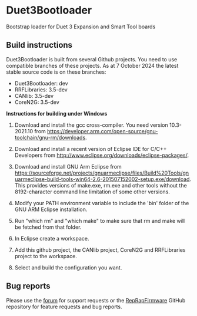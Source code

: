 # Duet3Bootloader
Bootstrap loader for Duet 3 Expansion and Smart Tool boards
 
## Build instructions

Duet3Bootloader is built from several Github projects. You need to use compatible branches of these projects. As at 7 October 2024 the latest stable source code is on these branches:

- Duet3Bootloader: dev
- RRFLibraries: 3.5-dev
- CANlib: 3.5-dev
- CoreN2G: 3.5-dev

**Instructions for building under Windows**

1. Download and install the gcc cross-compiler. You need version 10.3-2021.10 from https://developer.arm.com/open-source/gnu-toolchain/gnu-rm/downloads.

2. Download and install a recent version of Eclipse IDE for C/C++ Developers from http://www.eclipse.org/downloads/eclipse-packages/.

3. Download and install GNU Arm Eclipse from https://sourceforge.net/projects/gnuarmeclipse/files/Build%20Tools/gnuarmeclipse-build-tools-win64-2.6-201507152002-setup.exe/download. This provides versions of make.exe, rm.exe and other tools without the 8192-character command line limitation of some other versions.

4. Modify your PATH environment variable to include the 'bin' folder of the GNU ARM Eclipse installation.

5. Run "which rm" and "which make" to make sure that rm and make will be fetched from that folder.

6. In Eclipse create a workspace.

7. Add this github project, the CANlib project, CoreN2G and RRFLibraries project to the workspace.

8. Select and build the configuration you want.

## Bug reports

Please use the [forum](https://forum.duet3d.com) for support requests or the [RepRapFirmware](https://github.com/Duet3D/RepRapFirmware) GitHub repository for feature requests and bug reports.
